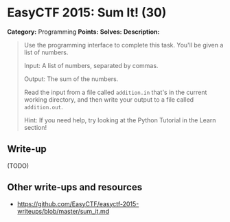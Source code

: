 # EasyCTF 2015: Sum It! (30)

**Category:** Programming
**Points:** 
**Solves:** 
**Description:**

> Use the programming interface to complete this task. You'll be given a list of numbers.
> 
> 
> Input: A list of numbers, separated by commas.
> 
> Output: The sum of the numbers.
> 
> Read the input from a file called `addition.in` that's in the current working directory, and then write your output to a file called `addition.out`.
> 
> 
> Hint: If you need help, try looking at the Python Tutorial in the Learn section!


## Write-up

(TODO)

## Other write-ups and resources

* <https://github.com/EasyCTF/easyctf-2015-writeups/blob/master/sum_it.md>
